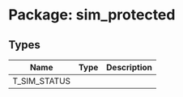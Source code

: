 # Package: sim_protected

## Types

| Name         | Type | Description |
| ------------ | ---- | ----------- |
| T_SIM_STATUS |      |             |

